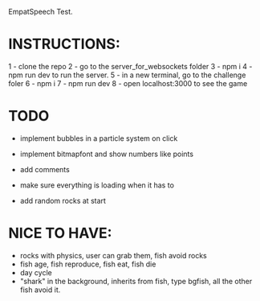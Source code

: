 EmpatSpeech Test.


# INSTRUCTIONS:

1 - clone the repo
2 - go to the server_for_websockets folder 
3 - npm i
4 - npm run dev to run the server.
5 - in a new terminal, go to the challenge foler
6 - npm i
7 - npm run dev
8 - open localhost:3000 to see the game




# TODO

- implement bubbles in a particle system on click
- implement bitmapfont and show numbers like points



- add comments
- make sure everything is loading when it has to

- add random rocks at start





# NICE TO HAVE:
- rocks with physics, user can grab them, fish avoid rocks
- fish age, fish reproduce, fish eat, fish die
- day cycle
- "shark" in the background, inherits from fish, type bgfish, all the other fish avoid it.




